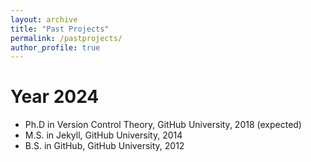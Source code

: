 ```yaml
---
layout: archive
title: "Past Projects"
permalink: /pastprojects/
author_profile: true
---
```


Year 2024
======
* Ph.D in Version Control Theory, GitHub University, 2018 (expected)
* M.S. in Jekyll, GitHub University, 2014
* B.S. in GitHub, GitHub University, 2012